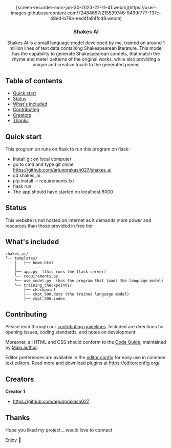 <p align="center">
[screen-recorder-mon-jan-30-2023-22-11-41.webm](https://user-images.githubusercontent.com/72484657/215539746-9499f777-137c-48ed-b76a-eed4fa94fcd8.webm)
  </a>

  <h3 align="center">Shakes AI</h3>

  <p align="center">
    Shakes AI is a small language model developed by me, trained on around 1 million lines of text data containing Shakespearean literature. This model has the capability to generate Shakespearean sonnets, that match the rhyme and meter patterns of the original works, while also providing a unique and creative touch to the generated poems
    <br>
  </p>
</p>


## Table of contents

- [Quick start](#quick-start)
- [Status](#status)
- [What's included](#whats-included)
- [Contributing](#contributing)
- [Creators](#creators)
- [Thanks](#thanks)


## Quick start

This program on runs on flask
to run this program on flask:

- Install git on local computer
- go to cmd and type git clone https://github.com/arjunprakash027/shakes_ai
- cd shakes_ai
- pip install -r requirements.txt
- flask run
- The app should have started on localhost:8000

## Status

This website is not hosted on internet as it demands more power and resources than those provided in free tier

## What's included


```text
shakes_ai/
└── templates/
    │   ├── home.html
    │  
    ├── app.py  (this runs the flask server)
    └── requirements.py
    └── use_model.py  (has the program that loads the language model)
    └── training_checkpoints/
        ├── checkpoint
        ├── ckpt_500.data (the trained language model)
        ├── ckpt_500.index
```


## Contributing

Please read through our [contributing guidelines](https://reponame/blob/master/CONTRIBUTING.md). Included are directions for opening issues, coding standards, and notes on development.

Moreover, all HTML and CSS should conform to the [Code Guide](https://github.com/mdo/code-guide), maintained by [Main author](https://github.com/usernamemainauthor).

Editor preferences are available in the [editor config](https://reponame/blob/master/.editorconfig) for easy use in common text editors. Read more and download plugins at <https://editorconfig.org/>.

## Creators

**Creator 1**

- <https://github.com/arjunprakash027>

## Thanks

Hope you liked my project....would love to connect


Enjoy :metal:
